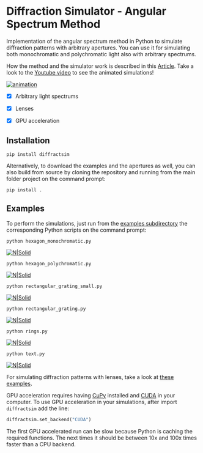 # Diffraction Simulator - Angular Spectrum Method

Implementation of the angular spectrum method in Python to simulate diffraction patterns with arbitrary apertures. You can use it for simulating both monochromatic and polychromatic light also with arbitrary spectrums.

How the method and the simulator work is described in this [Article](https://rafael-fuente.github.io/simulating-diffraction-patterns-with-the-angular-spectrum-method-and-python.html). Take a look to the [Youtube video](https://youtu.be/Ft8CMEooBAE) to see the animated simulations!

[![animation](/images/diffraction_animated.gif)](https://www.youtube.com/watch?v=Ft8CMEooBAE)

- [x] Arbitrary light spectrums
- [x] Lenses
- [x] GPU acceleration


## Installation
```
pip install diffractsim
```

Alternatively, to download the examples and the apertures as well, you can also build from source by cloning the repository and running from the main folder project on the command prompt:
```
pip install .
```

## Examples

To perform the simulations, just run from the [examples subdirectory](https://github.com/rafael-fuente/Diffraction-Simulations--Angular-Spectrum-Method/tree/main/examples) the corresponding Python scripts on the command prompt:


```
python hexagon_monochromatic.py
```

[![N|Solid](/images/hexagon_monochromatic.png)](/images/hexagon_monochromatic.png)

```
python hexagon_polychromatic.py
```

[![N|Solid](/images/hexagon_polychromatic.png)](/images/hexagon_polychromatic.png)

```
python rectangular_grating_small.py
```

[![N|Solid](/images/rectangular_grating_small.png)](/images/rectangular_grating_small.png)

```
python rectangular_grating.py
```

[![N|Solid](/images/rectangular_grating.png)](/images/rectangular_grating.png)

```
python rings.py
```

[![N|Solid](/images/rings.png)](/images/rings.png)

```
python text.py
```

[![N|Solid](/images/text.png)](/images/text.png)

For simulating diffraction patterns with lenses, take a look at [these examples](https://github.com/rafael-fuente/Diffraction-Simulations--Angular-Spectrum-Method/blob/main/Simulations%20with%20lenses.md).

GPU acceleration requires having [CuPy](https://docs.cupy.dev/en/stable/install.html) installed and [CUDA](https://developer.nvidia.com/cuda-downloads) in your computer.
To use GPU acceleration in your simulations, after import `diffractsim` add the line:

```python
diffractsim.set_backend("CUDA")
```

The first GPU accelerated run can be slow because Python is caching the required functions. The next times it should be between 10x and 100x times faster than a CPU backend.
